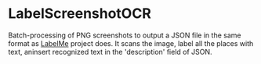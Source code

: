 # LabelScreenshotOCR
Batch-processing of PNG screenshots to output a JSON file in the same format as [LabelMe](https://github.com/wkentaro/labelme/) project does. It scans the image, label all the places with text, aninsert recognized text in the 'description' field of JSON.

